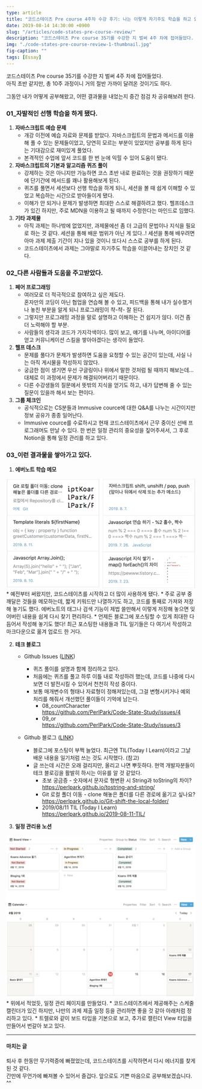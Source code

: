 ```yaml
---
type: article
title: "코드스테이츠 Pre course 4주차 수강 후기: 나는 이렇게 자기주도 학습을 하고 있다."
date: 2019-08-14 14:30:00 +0900
slug: "/articles/code-states-pre-course-review/"
description: "코드스테이츠 Pre course 35기를 수강한 지 벌써 4주 차에 접어들었다. 아직 초반 같지만, 총 10주 과정이니 거의 절반 가까이 달려온 것이기도 하다. 그동안 내가 어떻게 공부해왔고, 어떤 결과물을 내었는지 중간 점검 차 공유해보려 한다."
img: "./code-states-pre-course-review-1-thumbnail.jpg"
fig-caption: ""
tags: [Essay]
---
```

코드스테이츠 Pre course 35기를 수강한 지 벌써 4주 차에 접어들었다.  
아직 초반 같지만, 총 10주 과정이니 거의 절반 가까이 달려온 것이기도 하다.

그동안 내가 어떻게 공부해왔고, 어떤 결과물을 내었는지 중간 점검 차 공유해보려 한다.

### 01_자발적인 선행 학습을 하게 됐다.
1. **자바스크립트 예습 문제**
    * 개강 이전에 예습 자료와 문제를 받았다. 자바스크립트의 문법과 메서드를 이용해 풀 수 있는 문제들이었고, 당연히 모르는 부분이 있었지만 공부를 하게 된다는 기대감으로 재미있게 풀었다.
    * 본격적인 수업에 앞서 코드를 한 번 눈에 익힐 수 있어 도움이 됐다.
2. **자바스크립트의 기본과 알고리즘 퀴즈 풀이**
    * 강제하는 것은 아니지만 가능하면 코스 초반 내로 완료하는 것을 권장하기 때문에 단기간에 메서드를 꽤나 활용해보게 된다.
    * 퀴즈를 풀면서 세션보다 선행 학습을 하게 되니, 세션을 볼 때 쉽게 이해할 수 있었고 복습하는 시간으로 받아들이게 됐다.
    * 이해가 안 되거나 문제가 발생하면 최대한 스스로 해결하려고 했다. 헬프데스크가 있긴 하지만, 주로 MDN을 이용하고 될 때까지 수정한다는 마인드로 임했다.
3. **기타 과제물**
    * 아직 과제는 하나밖에 없었지만, 과제물에선 좀 더 고급의 문법이나 지식을 필요로 하는 것 같다. 세션을 통해 배운 범위가 아닌 게 있다..! 세션을 통해 배우려면 아마 과제 제출 기간이 지나 있을 것이니 또다시 스스로 공부를 하게 된다.
    * 코드스테이츠에서 과제는 그야말로 자기주도 학습을 이끌어내는 장치인 것 같다.

### 02_다른 사람들과 도움을 주고받았다.
1. **페어 프로그래밍**
    * 여러모로 더 적극적으로 참여하고 싶은 제도다.  
    혼자만의 코딩이 아닌 협업을 연습해 볼 수 있고, 피드백을 통해 내가 실수했거나 놓친 부분을 알게 되니 프로그래밍이 챡-챡- 잘 된다.  
    * 그렇지만 프로그래밍 과정을 말로 설명하고 이해하는 건 쉽지가 않다. 이건 좀 더 노력해야 할 부분.
    * 사람들의 생각과 코드가 가지각색이다. 많이 보고, 얘기를 나누며, 아이디어를 얻고 커뮤니케이션 스킬을 쌓아야겠다는 생각이 들었다.
2. **헬프 데스크**
    * 문제를 풀다가 문제가 발생하면 도움을 요청할 수 있는 공간이 있는데, 사실 나는 아직 게시물을 작성하지 않았다.
    * 궁금한 점이 생기면 우선 구글링이나 위에서 말한 것처럼 될 때까지 해보는데... 대체로 이 과정에서 문제가 해결되어버리기 때문이다.
    * 다른 수강생들의 질문에서 뜻밖의 지식을 얻기도 하고, 내가 답변해 줄 수 있는 질문이 있을까 해서 보는 편이다.
3. **그룹 체크인**
    * 공식적으로는 CS분들과 Immusive cource에 대한 Q&A를 나누는 시간이지만 정보 공유가 종종 일어난다.
    * Immusive cource를 수료하시고 현재 코드스테이츠에서 근무 중이신 선배 프로그래머도 만날 수 있다.
한 번은 일정 관리의 중요성을 짚어주셔서, 그 후로 Notion을 통해 일정 관리를 하고 있다.

### 03_이런 결과물을 쌓아가고 있다.
1. **에버노트 학습 메모**
<img src="./code-states-pre-course-review-1-1.png">
    * 예전부터 써왔지만, 코드스테이츠를 시작하고 더 많이 사용하게 됐다.
    * 주로 공부 중 깨달은 것들을 메모하는데, 짧게 키워드만 나열하기도 하고, 코드를 통째로 가져와 저장해 놓기도 했다. 에버노트의 태그나 검색 기능이 제법 쓸만해서 이렇게 저장해 놓으면 잊어버린 내용을 쉽게 다시 찾기 편리하다.
    * 언제든 블로그에 포스팅할 수 있게 최대한 다듬어서 작성해 놓기도 했다! 최근 포스팅한 내용들과 TIL 일기들은 다 여기서 작성하고 마크다운으로 옮겨 업로드 한 거다.  

2. **테크 블로그**
    * Github Issues ([LINK](https://github.com/PerlPark/Code-State-Study/issues))
      * 퀴즈 풀이를 설명과 함께 정리하고 있다.
      * 처음에는 퀴즈를 풀고 하루 이틀 내로 작성하려 했는데, 코드를 나중에 다시 보면 더 발전시킬 수 있어서 천천히 작성 중이다.
      * 보통 매개변수의 형태나 자료형이 정해져있는데, 그걸 변형시키거나 예외 처리를 해줘서 개선했던 풀이들이 기억에 남는다.
        * 08_countCharacter  
        https://github.com/PerlPark/Code-State-Study/issues/4
        * 09_or  
        https://github.com/PerlPark/Code-State-Study/issues/3

    * Github 블로그 ([LINK](https://perlpark.github.io))
      * 블로그에 포스팅이 부쩍 늘었다. 최근엔 TIL(Today I Learn)이라고 그날 배운 내용을 일기처럼 쓰는 것도 시작했다. (참고)
      * 글 쓰는데 시간은 오래 걸리지만, 올리고 나면 뿌듯하다. 현역 개발자분들이 테크 블로깅을 활발히 하시는 이유를 알 것 같았다. 
        * 초보 궁금증 - 숫자에서 문자로 형변환 시 String과 toString의 차이?  
        https://perlpark.github.io/tostring-and-string/
        * Git 로컬 폴더 이동 - clone 해놓은 폴더를 다른 경로에 옮기고 싶나요?  
        https://perlpark.github.io/Git-shift-the-local-folder/
        * 2019/08/11 TIL (Today I Learn)  
        https://perlpark.github.io/2019-08-11-TIL/

  3. **일정 관리용 노션**
  <img src="./code-states-pre-course-review-1-2.png">
      * 위에서 적었듯, 일정 관리 페이지를 만들었다.
      * 코드스테이츠에서 제공해주는 스케줄 캘린더가 있긴 하지만, 나만의 과제 제출 일정 등을 관리하면 좋을 것 같아 아래처럼 정리하고 있다.
      * 트렐로와 같이 보드 타입을 기본으로 보고, 추가로 캘린더  View 타입을 만들어서 번갈아 보고 있다.  
      



---
#### 마치는 글
퇴사 후 한동안 무기력증에 빠졌었는데, 코드스테이츠를 시작하면서 다시 에너지를 찾게 된 것 같다.  
간만에 무언가에 빠져볼 수 있어서 즐겁다. 앞으로도 기쁜 마음으로 공부해보겠습니다. ^^